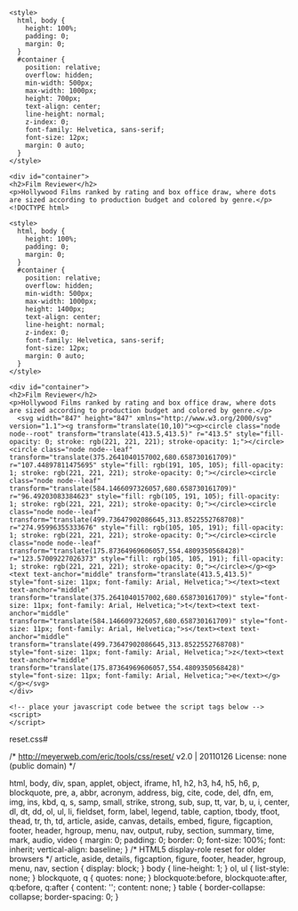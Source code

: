 <!DOCTYPE html>
<html>
  <head>
    <title>HTML Template | SVA</title>
    <meta charset="utf-8">
    <meta http-equiv="X-UA-Compatible" content="IE=Edge,chrome=1">
    <!-- place your stylesheets here in the link rel tags if needed -->
    <!-- <link rel="stylesheet" href="" /> -->
    <link rel="stylesheet" type="text/css" href="reset.css" />

    <style>
      html, body {
        height: 100%;
        padding: 0;
        margin: 0;
      }
      #container {
        position: relative;
        overflow: hidden;
        min-width: 500px;
        max-width: 1000px;
        height: 700px;
        text-align: center;
        line-height: normal;
        z-index: 0;
        font-family: Helvetica, sans-serif;
        font-size: 12px;
        margin: 0 auto;
      } 
    </style>
  </head>

  <body>
    
    <div id="container">
    <h2>Film Reviewer</h2>
    <p>Hollywood Films ranked by rating and box office draw, where dots are sized according to production budget and colored by genre.</p>
    <!DOCTYPE html>
<html>
  <head>
    <title>HTML Template | SVA</title>
    <meta charset="utf-8">
    <meta http-equiv="X-UA-Compatible" content="IE=Edge,chrome=1">
    <!-- place your stylesheets here in the link rel tags if needed -->
    <!-- <link rel="stylesheet" href="" /> -->
    <link rel="stylesheet" type="text/css" href="stylesheets/reset.css" />

    <style>
      html, body {
        height: 100%;
        padding: 0;
        margin: 0;
      }
      #container {
        position: relative;
        overflow: hidden;
        min-width: 500px;
        max-width: 1000px;
        height: 1400px;
        text-align: center;
        line-height: normal;
        z-index: 0;
        font-family: Helvetica, sans-serif;
        font-size: 12px;
        margin: 0 auto;
      } 
    </style>
  </head>

  <body>
    
    <div id="container">
    <h2>Film Reviewer</h2>
    <p>Hollywood Films ranked by rating and box office draw, where dots are sized according to production budget and colored by genre.</p>
      <svg width="847" height="847" xmlns="http://www.w3.org/2000/svg" version="1.1"><g transform="translate(10,10)"><g><circle class="node node--root" transform="translate(413.5,413.5)" r="413.5" style="fill-opacity: 0; stroke: rgb(221, 221, 221); stroke-opacity: 1;"></circle><circle class="node node--leaf" transform="translate(375.2641040157002,680.658730161709)" r="107.44897811475695" style="fill: rgb(191, 105, 105); fill-opacity: 1; stroke: rgb(221, 221, 221); stroke-opacity: 0;"></circle><circle class="node node--leaf" transform="translate(584.1466097326057,680.658730161709)" r="96.49203083384623" style="fill: rgb(105, 191, 105); fill-opacity: 1; stroke: rgb(221, 221, 221); stroke-opacity: 0;"></circle><circle class="node node--leaf" transform="translate(499.73647902086645,313.8522552768708)" r="274.95996355333676" style="fill: rgb(105, 105, 191); fill-opacity: 1; stroke: rgb(221, 221, 221); stroke-opacity: 0;"></circle><circle class="node node--leaf" transform="translate(175.87364969606057,554.4809350568428)" r="123.57009227026373" style="fill: rgb(105, 105, 191); fill-opacity: 1; stroke: rgb(221, 221, 221); stroke-opacity: 0;"></circle></g><g><text text-anchor="middle" transform="translate(413.5,413.5)" style="font-size: 11px; font-family: Arial, Helvetica;"></text><text text-anchor="middle" transform="translate(375.2641040157002,680.658730161709)" style="font-size: 11px; font-family: Arial, Helvetica;">t</text><text text-anchor="middle" transform="translate(584.1466097326057,680.658730161709)" style="font-size: 11px; font-family: Arial, Helvetica;">s</text><text text-anchor="middle" transform="translate(499.73647902086645,313.8522552768708)" style="font-size: 11px; font-family: Arial, Helvetica;">z</text><text text-anchor="middle" transform="translate(175.87364969606057,554.4809350568428)" style="font-size: 11px; font-family: Arial, Helvetica;">e</text></g></g></svg>
    </div>

    <!-- place your javascript code betwee the script tags below -->
    <script>
    </script>
  </body>
</html>
      reset.css#

/* http://meyerweb.com/eric/tools/css/reset/ 
   v2.0 | 20110126
   License: none (public domain)
*/

html, body, div, span, applet, object, iframe,
h1, h2, h3, h4, h5, h6, p, blockquote, pre,
a, abbr, acronym, address, big, cite, code,
del, dfn, em, img, ins, kbd, q, s, samp,
small, strike, strong, sub, sup, tt, var,
b, u, i, center,
dl, dt, dd, ol, ul, li,
fieldset, form, label, legend,
table, caption, tbody, tfoot, thead, tr, th, td,
article, aside, canvas, details, embed, 
figure, figcaption, footer, header, hgroup, 
menu, nav, output, ruby, section, summary,
time, mark, audio, video {
	margin: 0;
	padding: 0;
	border: 0;
	font-size: 100%;
	font: inherit;
	vertical-align: baseline;
}
/* HTML5 display-role reset for older browsers */
article, aside, details, figcaption, figure, 
footer, header, hgroup, menu, nav, section {
	display: block;
}
body {
	line-height: 1;
}
ol, ul {
	list-style: none;
}
blockquote, q {
	quotes: none;
}
blockquote:before, blockquote:after,
q:before, q:after {
	content: '';
	content: none;
}
table {
	border-collapse: collapse;
	border-spacing: 0;
}

